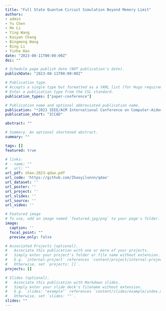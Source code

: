 ```yaml
---
title: "Full State Quantum Circuit Simulation Beyond Memory Limit"
authors:
- admin
- Yu Chen
- He Li
- Ying Wang
- Kaiyan Chang
- Bingmeng Wang
- Bing Li
- Yinhe Han
date: "2023-08-11T00:00:00Z"
doi: ""

# Schedule page publish date (NOT publication's date).
publishDate: "2023-08-11T00:00:00Z"

# Publication type.
# Accepts a single type but formatted as a YAML list (for Hugo requirements).
# Enter a publication type from the CSL standard.
publication_types: ["paper-conference"]

# Publication name and optional abbreviated publication name.
publication: "*2023 IEEE/ACM International Conference on Computer-Aided Design (ICCAD). Acceptance Ratio: 172/750 = 22.9%*"
publication_short: "ICCAD"

abstract: ""

# Summary. An optional shortened abstract.
summary: ""

tags: []
featured: true

# links:
# - name: ""
#   url: ""
url_pdf: zhao-2023-qdao.pdf
url_code: 'https://github.com/Zhaoyilunnn/qdao'
url_dataset: ''
url_poster: ''
url_project: ''
url_slides: ''
url_source: ''
url_video: ''

# Featured image
# To use, add an image named `featured.jpg/png` to your page's folder. 
image:
  caption: ''
  focal_point: ""
  preview_only: false

# Associated Projects (optional).
#   Associate this publication with one or more of your projects.
#   Simply enter your project's folder or file name without extension.
#   E.g. `internal-project` references `content/project/internal-project/index.md`.
#   Otherwise, set `projects: []`.
projects: []

# Slides (optional).
#   Associate this publication with Markdown slides.
#   Simply enter your slide deck's filename without extension.
#   E.g. `slides: "example"` references `content/slides/example/index.md`.
#   Otherwise, set `slides: ""`.
slides: ""
---
```

